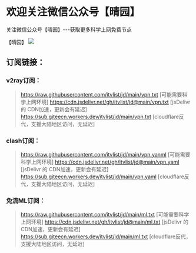 # 欢迎关注微信公众号【晴园】

关注微信公众号【晴园】---获取更多科学上网免费节点

【晴园】 ![](http://wxqun.ml/qy_430.jpg)

## 订阅链接：
### v2ray订阅：
> https://raw.githubusercontent.com/itvlist/jd/main/vpn.txt       [可能需要科学上网环境]
> https://cdn.jsdelivr.net/gh/itvlist/jd@main/vpn.txt             [jsDelivr 的 CDN加速，更新会有延迟]
> https://sub.giteecn.workers.dev/itvlist/jd/main/vpn.txt         [cloudflare反代，支援大陆地区访问，无延迟]

### clash订阅：
> https://raw.githubusercontent.com/itvlist/jd/main/vpn.yanml     [可能需要科学上网环境]
> https://cdn.jsdelivr.net/gh/itvlist/jd@main/vpn.yaml            [jsDelivr 的 CDN加速，更新会有延迟]
> https://sub.giteecn.workers.dev/itvlist/jd/main/vpn.yaml        [cloudflare反代，支援大陆地区访问，无延迟]

### 免流ML订阅：
> https://raw.githubusercontent.com/itvlist/jd/main/ml.txt        [可能需要科学上网环境]
> https://cdn.jsdelivr.net/gh/itvlist/jd@main/ml.txt              [jsDelivr 的 CDN加速，更新会有延迟]
> https://sub.giteecn.workers.dev/itvlist/jd/main/ml.txt          [cloudflare反代，支援大陆地区访问，无延迟]
